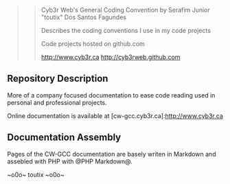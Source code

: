 >> Cyb3r Web's General Coding Convention by Serafim Junior "toutix" Dos Santos Fagundes
>>
>> Describes the coding conventions I use in my code projects
>>
>> Code projects hosted on github.com
>>
>> http://www.cyb3r.ca
>> http://cyb3rweb.github.com

## Repository Description

More of a company focused documentation to ease code reading used in personal
and professional projects.

Online documentation is available at [cw-gcc.cyb3r.ca]:http://www.cyb3r.ca

## Documentation Assembly

Pages of the CW-GCC documentation are basely writen in Markdown and assebled with
PHP with @PHP Markdown@.

~o0o~
toutix
~o0o~

[PHP Markdown]: http://michelf.com/projects/php-markdown/